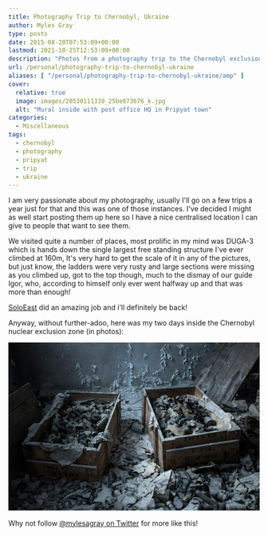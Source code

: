 ```yaml
---
title: Photography Trip to Chernobyl, Ukraine
author: Myles Gray
type: posts
date: 2015-08-20T07:53:09+00:00
lastmod: 2021-10-25T12:53:09+00:00
description: "Photos from a photography trip to the Chernobyl exclusion zone"
url: /personal/photography-trip-to-chernobyl-ukraine
aliases: [ "/personal/photography-trip-to-chernobyl-ukraine/amp" ]
cover:
  relative: true
  image: images/20530111339_25be873676_k.jpg
  alt: "Mural inside with post office HQ in Pripyat town"
categories:
  - Miscellaneous
tags:
  - chernobyl
  - photography
  - pripyat
  - trip
  - ukraine
---
```


I am very passionate about my photography, usually I'll go on a few trips a year just for that and this was one of those instances. I've decided I might as well start posting them up here so I have a nice centralised location I can give to people that want to see them.

We visited quite a number of places, most prolific in my mind was DUGA-3 which is hands down the single largest free standing structure I've ever climbed at 160m, It's very hard to get the scale of it in any of the pictures, but just know, the ladders were very rusty and large sections were missing as you climbed up, got to the top though, much to the dismay of our guide Igor, who, according to himself only ever went halfway up and that was more than enough!

[SoloEast][1] did an amazing job and i'll definitely be back!

Anyway, without further-adoo, here was my two days inside the Chernobyl nuclear exclusion zone (in photos):

[![Gas masks inside Pripyat school][3]][4]

Why not follow [@mylesagray on Twitter][2] for more like this!

 [1]: http://tourkiev.com/twoday/
 [2]: https://twitter.com/mylesagray
 [3]: images/8983d1d94159794b806b0de9250d3c56.jpeg
 [4]: https://adobe.ly/2x4PTAk